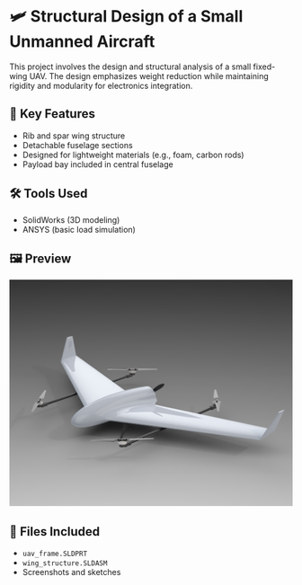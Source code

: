 # 🛩️ Structural Design of a Small Unmanned Aircraft

This project involves the design and structural analysis of a small fixed-wing UAV. The design emphasizes weight reduction while maintaining rigidity and modularity for electronics integration.

## 📐 Key Features

- Rib and spar wing structure
- Detachable fuselage sections
- Designed for lightweight materials (e.g., foam, carbon rods)
- Payload bay included in central fuselage

## 🛠️ Tools Used

- SolidWorks (3D modeling)
- ANSYS (basic load simulation)

## 🖼️ Preview

![UAV Design](../assets/uav.jpg)

## 📁 Files Included

- `uav_frame.SLDPRT`
- `wing_structure.SLDASM`
- Screenshots and sketches
